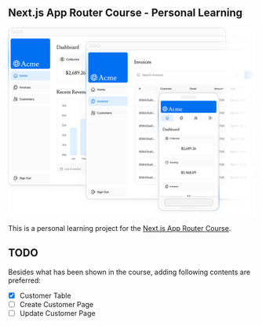 ## Next.js App Router Course - Personal Learning

<div style="text-align: center">
    <img src="./public/hero-desktop.png" alt="Dashboard App"/>
</div>

This is a personal learning project for the [Next.js App Router Course](https://nextjs.org/learn/dashboard-app).

## TODO

Besides what has been shown in the course, adding following contents are preferred:

- [x] Customer Table
- [ ] Create Customer Page
- [ ] Update Customer Page
